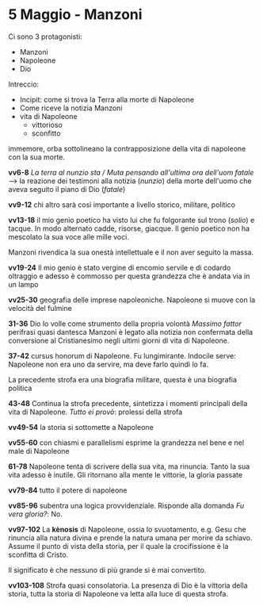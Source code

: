 # 5 Maggio - Manzoni
Ci sono 3 protagonisti:
- Manzoni
- Napoleone
- Dio

Intreccio:
- Incipit: come si trova la Terra alla morte di Napoleone
- Come riceve la notizia Manzoni
- vita di Napoleone
  - vittorioso
  - sconfitto

immemore, orba sottolineano la contrapposizione della vita di napoleone con la sua morte.

**vv6-8** *La terra al nunzio sta / Muta pensando all'ultima ora dell'uom fatale* --> la reazione dei testimoni alla notizia (*nunzio*) della morte dell'uomo che aveva seguito il piano di Dio (*fatale*)

**vv9-12** chi altro sarà così importante a livello storico, militare, politico

**vv13-18** il mio genio poetico ha visto lui che fu folgorante sul trono (*solio*) e tacque. In modo alternato cadde, risorse, giacque. Il genio poetico non ha mescolato la sua voce alle mille voci.

Manzoni rivendica la sua onestà intellettuale e il non aver seguito la massa.

**vv19-24** Il mio genio è stato vergine di encomio servile e di codardo oltraggio e adesso è commosso per questa grandezza che è andata via in un lampo

**vv25-30** geografia delle imprese napoleoniche. Napoleone si muove con la velocità del fulmine

**31-36** Dio lo volle come strumento della propria volontà
*Massimo fattor* perifrasi quasi dantesca
Manzoni è legato alla notizia non confermata della conversione al Cristianesimo negli ultimi giorni di vita di Napoleone.

**37-42** cursus honorum di Napoleone. Fu lungimirante. Indocile serve: Napoleone non era uno da servire, ma deve farlo quindi lo fa. 

La precedente strofa era una biografia militare, questa è una biografia politica

**43-48** Continua la strofa precedente, sintetizza i momenti principali della vita di Napoleone.
*Tutto ei provò*: prolessi della strofa

**vv49-54** la storia si sottomette a Napoleone

**vv55-60** con chiasmi e parallelismi esprime la grandezza nel bene e nel male di Napoleone

**61-78** Napoleone tenta di scrivere della sua vita, ma rinuncia. Tanto la sua vita adesso è inutile. Gli ritornano alla mente le vittorie, la gloria passate

**vv79-84** tutto il potere di napoleone

**vv85-96** subentra una logica provvidenziale. Risponde alla domanda *Fu vera gloria?*: No.

**vv97-102** La **kènosis** di Napoleone, ossia lo svuotamento, e.g. Gesu che rinuncia alla natura divina e prende la natura umana per morire da schiavo. 
Assume il punto di vista della storia, per il quale la crocifissione è la sconfitta di Cristo.

Il significato è che nessuno di più grande si è mai convertito.

**vv103-108** Strofa quasi consolatoria. La presenza di Dio è la vittoria della storia, tutta la storia di Napoleone va letta alla luce di questa strofa.